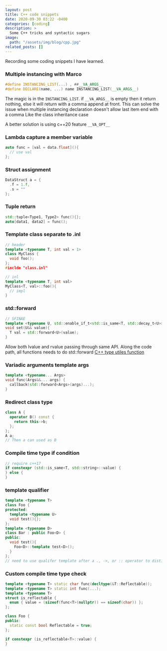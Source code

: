 ```yaml
---
layout: post
title: C++ code snippets
date: 2020-09-30 03:22 -0400
categories: [coding]
description: > 
  Some C++ tricks and syntactic sugars
image:
  path: "/assets/img/blog/cpp.jpg"
related_posts: []
---
```


Recording some coding snippets I have learned.  

### Multiple instancing with Marco
```c++
#define INSTANCING_LIST(...) , ##__VA_ARGS__
#define DECLARE(name, ...) name INSTANCING_LIST(__VA_ARGS__)
```
The magic is in the `INSTANCING_LIST`. if `__VA_ARGS__` is empty then it return nothing, 
else it will return with a comma append at front. This can solve the issue when multiple instancing declaration doesn't allow last item end with a comma
Like the class inheritance case

A better solution is using c++20 feature `__VA_OPT__`

### Lambda capture a member variable
```c++
auto func = [val = data.float](){
  // use val
};
```

### Struct assignment
```c++
DataStruct a = {
  .f = 1.f,
  .s = ""
};
```

### Tuple return
```c++
std::tuple<Type1, Type2> func(){};
auto[data1, data2] = func();
```

### Template class separate to .inl 
```c++
// header
template <typename T, int val = 1>
class MyClass {
  void foo();
};
#inclde "class.inl"

// inl
template <typename T, int val>
MyClass<T, val>::foo(){
  // impl
}
```

### std::forward
```c++
// SFINAE
template <typename U, std::enable_if_t<std::is_same<T, std::decay_t<U>>::value, int> = 0>
void set(U&& value){
  T val = std::forward<U>(value);
}
```
Allow both lvalue and rvalue passing through same API. Along the code path, all functions needs to do std::forward
[C++ type utiles function](https://en.cppreference.com/w/cpp/types)


### Variadic arguments template args
```c++
template <typename... Args>
void func(Args&&... args) {
  callback(std::forward<Args>(args)...);
}
```

### Redirect class type
```c++
class A {
  operator B() const {
    return this->b;
  };
};
A a;
// Then a can used as B
```

### Compile time type if condition
```c++
// require c++17
if constexpr (std::is_same<T, std::string>::value) {
} else {
}
```

### template qualifier
```c++
template <typename T>
class Foo {
protected:
  template <typename U>
  void test(){};
};
template <typename D>
class Bar : public Foo<D> {
public:
  void test(){
    Foo<D>::template test<D>();
  }
};
// need to use qualifer template after a ., ->, or :: operator to distinguish member template
```

### Custom compile time type check
```c++
template <typename T> static char func(decltype(&T::Reflectable));
template <typename T> static int func(...);
template <typename T>
struct is_reflectable {
  enum { value = (sizeof(func<T>(nullptr)) == sizeof(char)) };
};

class Foo {
public:
  static const bool Reflectable = true;
};

if constexpr (is_reflectable<T>::value) {
}
```
